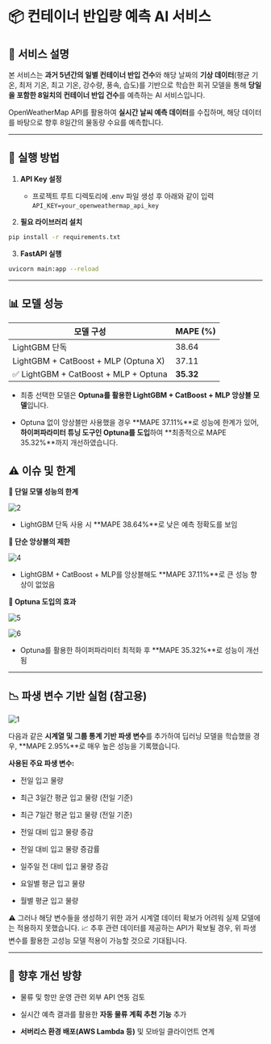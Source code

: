 # 📦 컨테이너 반입량 예측 AI 서비스

## 📝 서비스 설명
본 서비스는 **과거 5년간의 일별 컨테이너 반입 건수**와 해당 날짜의 **기상 데이터**(평균 기온, 최저 기온, 최고 기온, 강수량, 풍속, 습도)를 기반으로 학습한 회귀 모델을 통해 **당일을 포함한 8일치의 컨테이너 반입 건수**를 예측하는 AI 서비스입니다.

OpenWeatherMap API를 활용하여 **실시간 날씨 예측 데이터**를 수집하며, 해당 데이터를 바탕으로 향후 8일간의 물동량 수요를 예측합니다.

---

## 🚀 실행 방법

1. **API Key 설정**

    - 프로젝트 루트 디렉토리에 .env 파일 생성 후 아래와 같이 입력
`API_KEY=your_openweathermap_api_key`

2. **필요 라이브러리 설치**

```bash
pip install -r requirements.txt
```

3. **FastAPI 실행**

```bash
uvicorn main:app --reload
```

---

## 📊 모델 성능

| 모델 구성                                | MAPE (%)  |
| ------------------------------------ | --------- |
| LightGBM 단독                          | 38.64     |
| LightGBM + CatBoost + MLP (Optuna X) | 37.11     |
| ✅ LightGBM + CatBoost + MLP + Optuna | **35.32** |

- 최종 선택한 모델은 **Optuna를 활용한 LightGBM + CatBoost + MLP 앙상블 모델**입니다.

- Optuna 없이 앙상블만 사용했을 경우 **MAPE 37.11%**로 성능에 한계가 있어, **하이퍼파라미터 튜닝 도구인 Optuna를 도입**하여 **최종적으로 MAPE 35.32%**까지 개선하였습니다.

## ⚠️ 이슈 및 한계

**🔸 단일 모델 성능의 한계**

![2](https://ibb.co/tPwDTDw8)

- LightGBM 단독 사용 시 **MAPE 38.64%**로 낮은 예측 정확도를 보임

**🔸 단순 앙상블의 제한**

![4](https://ibb.co/xq9fwMXj)

- LightGBM + CatBoost + MLP를 앙상블해도 **MAPE 37.11%**로 큰 성능 향상이 없었음

**🔸 Optuna 도입의 효과**

![5](https://ibb.co/CKd6VLj6)

![6](https://ibb.co/wh3fmDp0)

- Optuna를 활용한 하이퍼파라미터 최적화 후 **MAPE 35.32%**로 성능이 개선됨

---

## 📉 파생 변수 기반 실험 (참고용)

![1](https://ibb.co/1fZqzrmy)

다음과 같은 **시계열 및 그룹 통계 기반 파생 변수**를 추가하여 딥러닝 모델을 학습했을 경우, **MAPE 2.95%**로 매우 높은 성능을 기록했습니다.

**사용된 주요 파생 변수:**

- 전일 입고 물량

- 최근 3일간 평균 입고 물량 (전일 기준)

- 최근 7일간 평균 입고 물량 (전일 기준)

- 전일 대비 입고 물량 증감

- 전일 대비 입고 물량 증감률

- 일주일 전 대비 입고 물량 증감

- 요일별 평균 입고 물량

- 월별 평균 입고 물량

⚠️ 그러나 해당 변수들을 생성하기 위한 과거 시계열 데이터 확보가 어려워 실제 모델에는 적용하지 못했습니다.
📈 추후 관련 데이터를 제공하는 API가 확보될 경우, 위 파생 변수를 활용한 고성능 모델 적용이 가능할 것으로 기대됩니다.

---

## 📮 향후 개선 방향

- 물류 및 항만 운영 관련 외부 API 연동 검토

- 실시간 예측 결과를 활용한 **자동 물류 계획 추천 기능** 추가

- **서버리스 환경 배포(AWS Lambda 등)** 및 모바일 클라이언트 연계